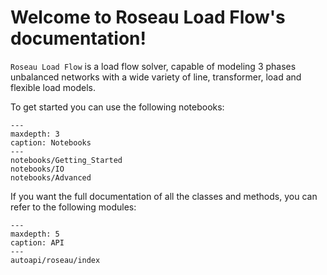 # Welcome to Roseau Load Flow's documentation!

`Roseau Load Flow` is a load flow solver, capable of modeling 3 phases unbalanced networks with a wide variety of
line, transformer, load and flexible load models.

To get started you can use the following notebooks:

```{toctree}
---
maxdepth: 3
caption: Notebooks
---
notebooks/Getting_Started
notebooks/IO
notebooks/Advanced
```

If you want the full documentation of all the classes and methods, you can refer to the following modules:

```{toctree}
---
maxdepth: 5
caption: API
---
autoapi/roseau/index
```
